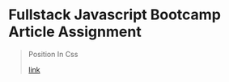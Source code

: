 # Fullstack Javascript Bootcamp Article Assignment

> Position In Css
>
>[link](https://deepaknayak.hashnode.dev/position-in-css-with-code-snippets)
